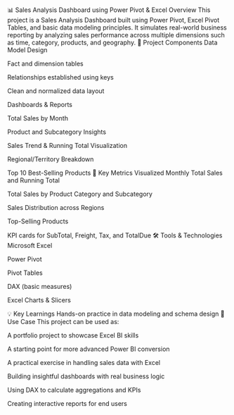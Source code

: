 📊 Sales Analysis Dashboard using Power Pivot & Excel
Overview
This project is a Sales Analysis Dashboard built using Power Pivot, Excel Pivot Tables, and basic data modeling principles. It simulates real-world business reporting by analyzing sales performance across multiple dimensions such as time, category, products, and geography.
📁 Project Components
Data Model Design

Fact and dimension tables

Relationships established using keys

Clean and normalized data layout

Dashboards & Reports

Total Sales by Month

Product and Subcategory Insights

Sales Trend & Running Total Visualization

Regional/Territory Breakdown

Top 10 Best-Selling Products
📌 Key Metrics Visualized
Monthly Total Sales and Running Total

Total Sales by Product Category and Subcategory

Sales Distribution across Regions

Top-Selling Products

KPI cards for SubTotal, Freight, Tax, and TotalDue
🛠️ Tools & Technologies
Microsoft Excel

Power Pivot

Pivot Tables

DAX (basic measures)

Excel Charts & Slicers

💡 Key Learnings
Hands-on practice in data modeling and schema design
🔗 Use Case
This project can be used as:

A portfolio project to showcase Excel BI skills

A starting point for more advanced Power BI conversion

A practical exercise in handling sales data with Excel


Building insightful dashboards with real business logic

Using DAX to calculate aggregations and KPIs

Creating interactive reports for end users

